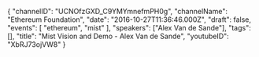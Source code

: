 {
    "channelID": "UCNOfzGXD_C9YMYmnefmPH0g",
    "channelName": "Ethereum Foundation",
    "date": "2016-10-27T11:36:46.000Z",
    "draft": false,
    "events": [
        "ethereum",
	"mist"
    ],
    "speakers": ["Alex Van de Sande"],
    "tags": [],
    "title": "Mist Vision and Demo  - Alex Van de Sande",
    "youtubeID": "XbRJ73ojVW8"
}
